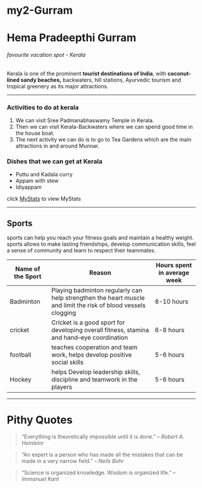 # my2-Gurram
# Hema Pradeepthi Gurram
###### favourite vacation spot - Kerala
Kerala is one of the prominent **tourist destinations of India**, with **coconut-lined sandy beaches,** backwaters, hill stations, Ayurvedic tourism and tropical greenery as its major attractions.

***

### Activities to do at kerala
1. We can visit Sree Padmanabhaswamy Temple in Kerala.
2. Then we can visit Kerala-Backwaters where we can spend good time in the house boat.
3. The next activity we can do is to go to Tea Gardens which are the main attractions in and around Munnar.

### Dishes that we can get at Kerala
* Puttu and Kadala curry
* Appam with stew
* Idiyappam

click [MyStats](MyStats.md) to view MyStats

***

## Sports
 sports can help you reach your fitness goals and maintain a healthy weight. sports allows to make lasting friendships, develop communication skills, feel a sense of community and learn to respect their teammates.

| Name of the Sport | Reason | Hours spent in average week |
| --- | --- | --- |
| Badminton | Playing badminton regularly can help strengthen the heart muscle and limit the risk of blood vessels clogging | 8-10 hours |
| cricket |  Cricket is a good sport for developing overall fitness, stamina and hand–eye coordination | 6-8 hours |
| football |  teaches cooperation and team work, helps develop positive social skills | 5-6 hours |
| Hockey | helps Develop leadership skills, discipline and teamwork in the players | 5-6 hours |

***

# Pithy Quotes
> “Everything is theoretically impossible until it is done.” – *Robert A. Heinleinr*

>“An expert is a person who has made all the mistakes that can be made in a very narrow field.” – *Neils Bohr*

>“Science is organized knowledge. Wisdom is organized life.” – *Immanuel Kant* 
